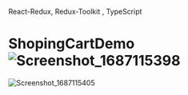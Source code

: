 React-Redux, Redux-Toolkit , TypeScript


# ShopingCartDemo![Screenshot_1687115398](https://github.com/soumen321/ShopingCartDemo/assets/2536037/ebf7bc3d-58bd-4831-bf20-57e1824c7d1e)
![Screenshot_1687115405](https://github.com/soumen321/ShopingCartDemo/assets/2536037/6fc18c9f-2191-4e64-a336-0922eb45ba0d)
